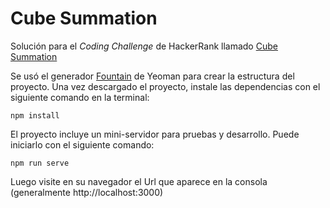 # Cube Summation

Solución para el _Coding Challenge_ de HackerRank llamado [Cube Summation](https://www.hackerrank.com/challenges/cube-summation)

Se usó el generador [Fountain](http://fountainjs.io) de Yeoman para crear la estructura del proyecto.
Una vez descargado el proyecto, instale las dependencias con el siguiente comando en la terminal:

    npm install

El proyecto incluye un mini-servidor para pruebas y desarrollo. Puede iniciarlo con el siguiente comando:

    npm run serve

Luego visite en su navegador el Url que aparece en la consola (generalmente http://localhost:3000)

